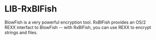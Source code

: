 # LIB-RxBlFish
BlowFish is a very powerful encryption tool.  RxBlFish provides an OS/2 REXX interfact to BlowFish -- with RxBlFish, you can use REXX to encrypt strings and files.
